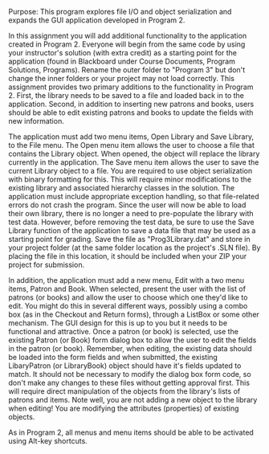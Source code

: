 Purpose: This program explores file I/O and object serialization and expands the GUI application developed in Program 2.

In this assignment you will add additional functionality to the application created in Program 2. Everyone will begin from the same code by using your instructor's solution (with extra credit) as a starting point for the application (found in Blackboard under Course Documents, Program Solutions, Programs). Rename the outer folder to "Program 3" but don't change the inner folders or your project may not load correctly. This assignment provides two primary additions to the functionality in Program 2. First, the library needs to be saved to a file and loaded back in to the application. Second, in addition to inserting new patrons and books, users should be able to edit existing patrons and books to update the fields with new information.

The application must add two menu items, Open Library and Save Library, to the File menu. The Open menu item allows the user to choose a file that contains the Library object. When opened, the object will replace the library currently in the application. The Save menu item allows the user to save the current Library object to a file. You are required to use object serialization with binary formatting for this. This will require minor modifications to the existing library and associated hierarchy classes in the solution. The application must include appropriate exception handling, so that file-related errors do not crash the program. Since the user will now be able to load their own library, there is no longer a need to pre-populate the library with test data. However, before removing the test data, be sure to use the Save Library function of the application to save a data file that may be used as a starting point for grading. Save the file as "Prog3Library.dat" and store in your project folder (at the same folder location as the project's .SLN file). By placing the file in this location, it should be included when your ZIP your project for submission.

In addition, the application must add a new menu, Edit with a two menu items, Patron and Book. When selected, present the user with the list of patrons (or books) and allow the user to choose which one they'd like to edit. You might do this in several different ways, possibly using a combo box (as in the Checkout and Return forms), through a ListBox or some other mechanism. The GUI design for this is up to you but it needs to be functional and attractive. Once a patron (or book) is selected, use the existing Patron (or Book) form dialog box to allow the user to edit the fields in the patron (or book). Remember, when editing, the existing data should be loaded into the form fields and when submitted, the existing LibaryPatron (or LibraryBook) object should have it's fields updated to match. It should not be necessary to modify the dialog box form code, so don't make any changes to these files without getting approval first. This will require direct manipulation of the objects from the library's lists of patrons and items. Note well, you are not adding a new object to the library when editing! You are modifying the attributes (properties) of existing objects.

As in Program 2, all menus and menu items should be able to be activated using Alt-key shortcuts.